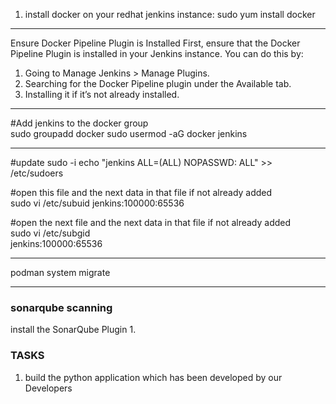 1. install docker on your redhat jenkins instance:
sudo yum install docker
-------------------------

Ensure Docker Pipeline Plugin is Installed
First, ensure that the Docker Pipeline Plugin is installed in your Jenkins instance. You can do this by:

1. Going to Manage Jenkins > Manage Plugins.
2. Searching for the Docker Pipeline plugin under the Available tab.
3. Installing it if it’s not already installed.

___________________
#Add jenkins to the docker group  
sudo groupadd docker
sudo usermod -aG docker jenkins

---------------------------
#update 
sudo -i
echo "jenkins ALL=(ALL) NOPASSWD: ALL" >> /etc/sudoers

#open this file and the next data in that file if not already added  
sudo vi  /etc/subuid 
jenkins:100000:65536

#open the next file and the next data in that file if not already added  
sudo vi  /etc/subgid  
jenkins:100000:65536


------------------
podman system migrate


----------------------------
### sonarqube scanning
install the SonarQube Plugin
1. 



### TASKS
1. build the python application which has been developed by our Developers